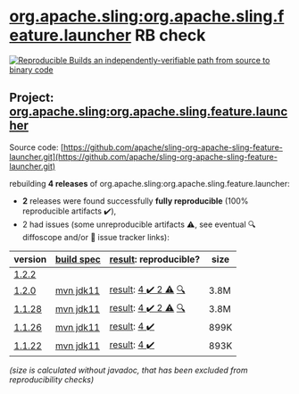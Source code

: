 [org.apache.sling:org.apache.sling.feature.launcher](https://search.maven.org/artifact/org.apache.sling/org.apache.sling.feature.launcher/) RB check
=======

[![Reproducible Builds](https://reproducible-builds.org/images/logos/rb.svg) an independently-verifiable path from source to binary code](https://reproducible-builds.org/)

## Project: [org.apache.sling:org.apache.sling.feature.launcher](https://search.maven.org/artifact/org.apache.sling/org.apache.sling.feature.launcher/)

Source code: [https://github.com/apache/sling-org-apache-sling-feature-launcher.git](https://github.com/apache/sling-org-apache-sling-feature-launcher.git)

rebuilding **4 releases** of org.apache.sling:org.apache.sling.feature.launcher:
- **2** releases were found successfully **fully reproducible** (100% reproducible artifacts :heavy_check_mark:),
- 2 had issues (some unreproducible artifacts :warning:, see eventual :mag: diffoscope and/or :memo: issue tracker links):

| version | [build spec](/BUILDSPEC.md) | [result](https://reproducible-builds.org/docs/jvm/): reproducible? | size |
| -- | --------- | ------ | -- |
| [1.2.2](https://search.maven.org/artifact/org.apache.sling/org.apache.sling.feature.launcher/1.2.2/pom) | | | |
| [1.2.0](https://search.maven.org/artifact/org.apache.sling/org.apache.sling.feature.launcher/1.2.0/pom) | [mvn jdk11](org.apache.sling.feature.launcher-1.2.0.buildspec) | [result](org.apache.sling.feature.launcher-1.2.0.buildinfo): [4 :heavy_check_mark:  2 :warning:](org.apache.sling.feature.launcher-1.2.0.buildcompare) [:mag:](org.apache.sling.feature.launcher-1.2.0.diffoscope) | 3.8M |
| [1.1.28](https://search.maven.org/artifact/org.apache.sling/org.apache.sling.feature.launcher/1.1.28/pom) | [mvn jdk11](org.apache.sling.feature.launcher-1.1.28.buildspec) | [result](org.apache.sling.feature.launcher-1.1.28.buildinfo): [4 :heavy_check_mark:  2 :warning:](org.apache.sling.feature.launcher-1.1.28.buildcompare) [:mag:](org.apache.sling.feature.launcher-1.1.28.diffoscope) | 3.8M |
| [1.1.26](https://search.maven.org/artifact/org.apache.sling/org.apache.sling.feature.launcher/1.1.26/pom) | [mvn jdk11](org.apache.sling.feature.launcher-1.1.26.buildspec) | [result](org.apache.sling.feature.launcher-1.1.26.buildinfo): [4 :heavy_check_mark: ](org.apache.sling.feature.launcher-1.1.26.buildcompare) | 899K |
| [1.1.22](https://search.maven.org/artifact/org.apache.sling/org.apache.sling.feature.launcher/1.1.22/pom) | [mvn jdk11](org.apache.sling.feature.launcher-1.1.22.buildspec) | [result](org.apache.sling.feature.launcher-1.1.22.buildinfo): [4 :heavy_check_mark: ](org.apache.sling.feature.launcher-1.1.22.buildcompare) | 893K |

<i>(size is calculated without javadoc, that has been excluded from reproducibility checks)</i>
